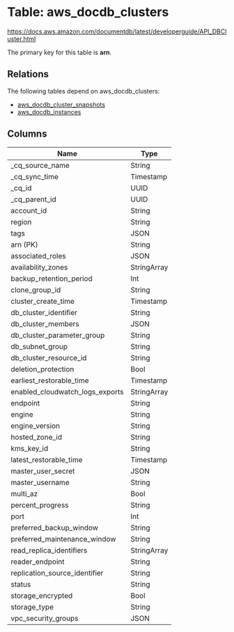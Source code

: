 # Table: aws_docdb_clusters

https://docs.aws.amazon.com/documentdb/latest/developerguide/API_DBCluster.html

The primary key for this table is **arn**.

## Relations

The following tables depend on aws_docdb_clusters:
  - [aws_docdb_cluster_snapshots](aws_docdb_cluster_snapshots.md)
  - [aws_docdb_instances](aws_docdb_instances.md)

## Columns
| Name          | Type          |
| ------------- | ------------- |
|_cq_source_name|String|
|_cq_sync_time|Timestamp|
|_cq_id|UUID|
|_cq_parent_id|UUID|
|account_id|String|
|region|String|
|tags|JSON|
|arn (PK)|String|
|associated_roles|JSON|
|availability_zones|StringArray|
|backup_retention_period|Int|
|clone_group_id|String|
|cluster_create_time|Timestamp|
|db_cluster_identifier|String|
|db_cluster_members|JSON|
|db_cluster_parameter_group|String|
|db_subnet_group|String|
|db_cluster_resource_id|String|
|deletion_protection|Bool|
|earliest_restorable_time|Timestamp|
|enabled_cloudwatch_logs_exports|StringArray|
|endpoint|String|
|engine|String|
|engine_version|String|
|hosted_zone_id|String|
|kms_key_id|String|
|latest_restorable_time|Timestamp|
|master_user_secret|JSON|
|master_username|String|
|multi_az|Bool|
|percent_progress|String|
|port|Int|
|preferred_backup_window|String|
|preferred_maintenance_window|String|
|read_replica_identifiers|StringArray|
|reader_endpoint|String|
|replication_source_identifier|String|
|status|String|
|storage_encrypted|Bool|
|storage_type|String|
|vpc_security_groups|JSON|